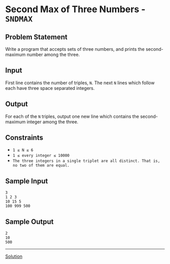 # Second Max of Three Numbers - `SNDMAX`

## Problem Statement
Write a program that accepts sets of three numbers, and prints the second-maximum number among the three.

## Input
First line contains the number of triples, `N`.
The next `N` lines which follow each have three space separated integers.

## Output
For each of the `N` triples, output one new line which contains the second-maximum integer among the three.

## Constraints
- `1 ≤ N ≤ 6`
- `1 ≤ every integer ≤ 10000`
- `The three integers in a single triplet are all distinct. That is, no two of them are equal.`

## Sample Input
```
3
1 2 3
10 15 5
100 999 500
```

## Sample Output
```
2
10
500
```

---

[Solution](./52001414.py)
